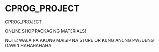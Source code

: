 # CPROG_PROJECT
CPROG_PROJECT

ONLINE SHOP PACKAGING MATERIALS! 

NOTE: WALA NA AKONG MAISIP NA STORE OR KUNG ANONG PWEDENG GAWIN HAHAHAHAHA
